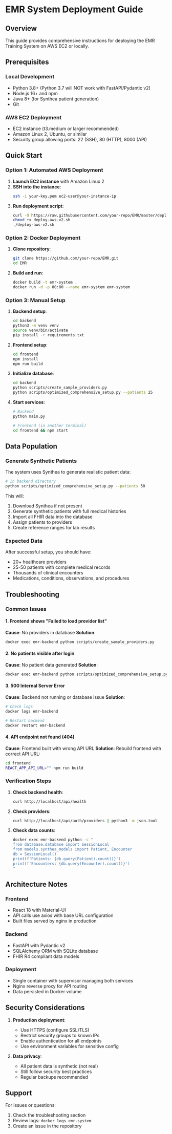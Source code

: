 # EMR System Deployment Guide

## Overview

This guide provides comprehensive instructions for deploying the EMR Training System on AWS EC2 or locally.

## Prerequisites

### Local Development
- Python 3.8+ (Python 3.7 will NOT work with FastAPI/Pydantic v2)
- Node.js 16+ and npm
- Java 8+ (for Synthea patient generation)
- Git

### AWS EC2 Deployment
- EC2 instance (t3.medium or larger recommended)
- Amazon Linux 2, Ubuntu, or similar
- Security group allowing ports: 22 (SSH), 80 (HTTP), 8000 (API)

## Quick Start

### Option 1: Automated AWS Deployment

1. **Launch EC2 instance** with Amazon Linux 2
2. **SSH into the instance**:
   ```bash
   ssh -i your-key.pem ec2-user@your-instance-ip
   ```
3. **Run deployment script**:
   ```bash
   curl -O https://raw.githubusercontent.com/your-repo/EMR/master/deploy-aws-v2.sh
   chmod +x deploy-aws-v2.sh
   ./deploy-aws-v2.sh
   ```

### Option 2: Docker Deployment

1. **Clone repository**:
   ```bash
   git clone https://github.com/your-repo/EMR.git
   cd EMR
   ```
2. **Build and run**:
   ```bash
   docker build -t emr-system .
   docker run -d -p 80:80 --name emr-system emr-system
   ```

### Option 3: Manual Setup

1. **Backend setup**:
   ```bash
   cd backend
   python3 -m venv venv
   source venv/bin/activate
   pip install -r requirements.txt
   ```

2. **Frontend setup**:
   ```bash
   cd frontend
   npm install
   npm run build
   ```

3. **Initialize database**:
   ```bash
   cd backend
   python scripts/create_sample_providers.py
   python scripts/optimized_comprehensive_setup.py --patients 25
   ```

4. **Start services**:
   ```bash
   # Backend
   python main.py
   
   # Frontend (in another terminal)
   cd frontend && npm start
   ```

## Data Population

### Generate Synthetic Patients

The system uses Synthea to generate realistic patient data:

```bash
# In backend directory
python scripts/optimized_comprehensive_setup.py --patients 50
```

This will:
1. Download Synthea if not present
2. Generate synthetic patients with full medical histories
3. Import all FHIR data into the database
4. Assign patients to providers
5. Create reference ranges for lab results

### Expected Data

After successful setup, you should have:
- 20+ healthcare providers
- 25-50 patients with complete medical records
- Thousands of clinical encounters
- Medications, conditions, observations, and procedures

## Troubleshooting

### Common Issues

#### 1. Frontend shows "Failed to load provider list"
**Cause**: No providers in database
**Solution**:
```bash
docker exec emr-backend python scripts/create_sample_providers.py
```

#### 2. No patients visible after login
**Cause**: No patient data generated
**Solution**:
```bash
docker exec emr-backend python scripts/optimized_comprehensive_setup.py --patients 25
```

#### 3. 500 Internal Server Error
**Cause**: Backend not running or database issue
**Solution**:
```bash
# Check logs
docker logs emr-backend

# Restart backend
docker restart emr-backend
```

#### 4. API endpoint not found (404)
**Cause**: Frontend built with wrong API URL
**Solution**: Rebuild frontend with correct API URL:
```bash
cd frontend
REACT_APP_API_URL="" npm run build
```

### Verification Steps

1. **Check backend health**:
   ```bash
   curl http://localhost/api/health
   ```

2. **Check providers**:
   ```bash
   curl http://localhost/api/auth/providers | python3 -m json.tool
   ```

3. **Check data counts**:
   ```bash
   docker exec emr-backend python -c "
   from database.database import SessionLocal
   from models.synthea_models import Patient, Encounter
   db = SessionLocal()
   print(f'Patients: {db.query(Patient).count()}')
   print(f'Encounters: {db.query(Encounter).count()}')
   "
   ```

## Architecture Notes

### Frontend
- React 18 with Material-UI
- API calls use axios with base URL configuration
- Built files served by nginx in production

### Backend
- FastAPI with Pydantic v2
- SQLAlchemy ORM with SQLite database
- FHIR R4 compliant data models

### Deployment
- Single container with supervisor managing both services
- Nginx reverse proxy for API routing
- Data persisted in Docker volume

## Security Considerations

1. **Production deployment**:
   - Use HTTPS (configure SSL/TLS)
   - Restrict security groups to known IPs
   - Enable authentication for all endpoints
   - Use environment variables for sensitive config

2. **Data privacy**:
   - All patient data is synthetic (not real)
   - Still follow security best practices
   - Regular backups recommended

## Support

For issues or questions:
1. Check the troubleshooting section
2. Review logs: `docker logs emr-system`
3. Create an issue in the repository
